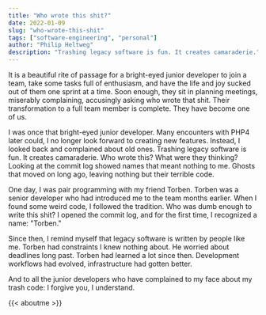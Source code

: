 ```yaml
---
title: "Who wrote this shit?"
date: 2022-01-09
slug: "who-wrote-this-shit"
tags: ["software-engineering", "personal"]
author: "Philip Heltweg"
description: "Trashing legacy software is fun. It creates camaraderie."
---
```

It is a beautiful rite of passage for a bright-eyed junior developer to join a team, take some tasks full of enthusiasm, and have the life and joy sucked out of them one sprint at a time. Soon enough, they sit in planning meetings, miserably complaining, accusingly asking who wrote that shit. 
Their transformation to a full team member is complete. They have become one of us.

I was once that bright-eyed junior developer. Many encounters with PHP4 later could, I no longer look forward to creating new features. Instead, I looked back and complained about old ones. Trashing legacy software is fun. It creates camaraderie. Who wrote this? What were they thinking? Looking at the commit log showed names that meant nothing to me. Ghosts that moved on long ago, leaving nothing but their terrible code.

One day, I was pair programming with my friend Torben. Torben was a senior developer who had introduced me to the team months earlier. When I found some weird code, I followed the tradition. Who was dumb enough to write this shit? I opened the commit log, and for the first time, I recognized a name: "Torben."

Since then, I remind myself that legacy software is written by people like me. Torben had constraints I knew nothing about. He worried about deadlines long past. Torben had learned a lot since then. Development workflows had evolved, infrastructure had gotten better.

And to all the junior developers who have complained to my face about my trash code: I forgive you, I understand.

{{< aboutme >}}